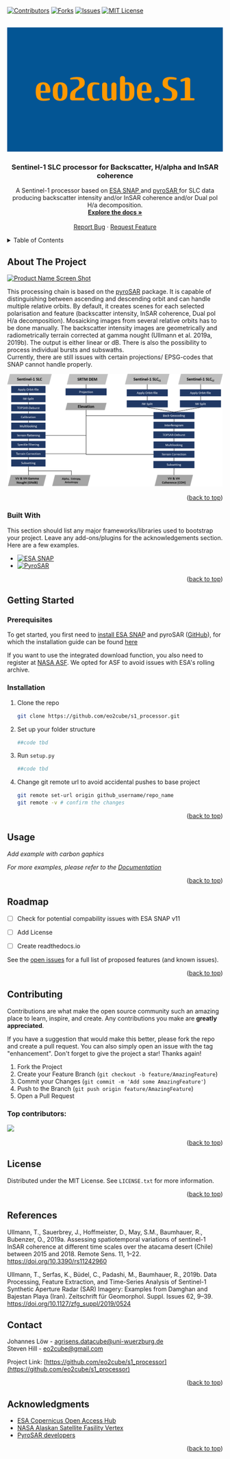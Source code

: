 
<!-- Improved compatibility of back to top link: See: https://github.com/othneildrew/Best-README-Template/pull/73 -->
<a id="readme-top"></a>
<!--
*** Thanks for checking out the Best-README-Template. If you have a suggestion
*** that would make this better, please fork the repo and create a pull request
*** or simply open an issue with the tag "enhancement".
*** Don't forget to give the project a star!
*** Thanks again! Now go create something AMAZING! :D
-->



<!-- PROJECT SHIELDS -->
<!--
*** I'm using markdown "reference style" links for readability.
*** Reference links are enclosed in brackets [ ] instead of parentheses ( ).
*** See the bottom of this document for the declaration of the reference variables
*** for contributors-url, forks-url, etc. This is an optional, concise syntax you may use.
*** https://www.markdownguide.org/basic-syntax/#reference-style-links
-->
[![Contributors][contributors-shield]][contributors-url]
[![Forks][forks-shield]][forks-url]
[![Issues][issues-shield]][issues-url]
[![MIT License][license-shield]][license-url]



<!-- PROJECT LOGO -->
<br />
<div align="center">
  <a href="https://github.com/othneildrew/Best-README-Template">
    <img src="eo2cube.S1.png" alt="Logo" width="580" height="290">
  </a>

  <h3 align="center">Sentinel-1 SLC processor for Backscatter, H/alpha and InSAR coherence </h3>

  <p align="center">
    A Sentinel-1 processor based on <a href = "https://step.esa.int/main/download/snap-download"> ESA SNAP </a> and <a href = "https://github.com/johntruckenbrodt/pyroSAR"> pyroSAR </a> for SLC data producing backscatter intensity and/or InSAR coherence and/or Dual pol H/a decomposition.
    <br />
    <a href="https://github.com/othneildrew/Best-README-Template"><strong>Explore the docs »</strong></a>
    <br />
    <br />
    <a href="https://github.com/eo2cube/s1_processor/issues/new?labels=bug&template=bug-report---.md">Report Bug</a>
    ·
    <a href="https://github.com/eo2cube/s1_processor/issues/new?labels=enhancement&template=feature-request---.md">Request Feature</a>
  </p>
</div>



<!-- TABLE OF CONTENTS -->
<details>
  <summary>Table of Contents</summary>
  <ol>
    <li>
      <a href="#about-the-project">About The Project</a>
      <ul>
        <li><a href="#built-with">Built With</a></li>
      </ul>
    </li>
    <li>
      <a href="#getting-started">Getting Started</a>
      <ul>
        <li><a href="#prerequisites">Prerequisites</a></li>
        <li><a href="#installation">Installation</a></li>
      </ul>
    </li>
    <li><a href="#usage">Usage</a></li>
    <li><a href="#roadmap">Roadmap</a></li>
    <li><a href="#contributing">Contributing</a></li>
    <li><a href="#license">License</a></li>
    <li><a href="#contact">Contact</a></li>
    <li><a href="#acknowledgments">Acknowledgments</a></li>
  </ol>
</details>



<!-- ABOUT THE PROJECT -->
## About The Project

[![Product Name Screen Shot][product-screenshot]](https://example.com)

This processing chain is based on the [pyroSAR](https://github.com/johntruckenbrodt/pyroSAR) package. It is capable of distinguishing between ascending and descending orbit and can handle multiple relative orbits.
By default, it creates scenes for each selected polarisation and feature (backscatter intensity, InSAR coherence, Dual pol H/a decomposition).
Mosaicking images from several relative orbits has to be done manually.
The backscatter intensity images are geometrically and radiometrically terrain corrected at gamma nought (Ullmann et al. 2019a, 2019b). The output is either linear or dB.
There is also the possibility to process individual bursts and subswaths.  
Currently, there are still issues with certain projections/ EPSG-codes that SNAP cannot handle properly.

![General Structure](images/Prepro_Struct_s1_proc.png)


<p align="right">(<a href="#readme-top">back to top</a>)</p>



### Built With

This section should list any major frameworks/libraries used to bootstrap your project. Leave any add-ons/plugins for the acknowledgements section. Here are a few examples.

* [![ESA SNAP][ESA SNAP]][ESA SNAP-url]
* [![PyroSAR][PyroSAR]][PyroSAR-url]

<p align="right">(<a href="#readme-top">back to top</a>)</p>



<!-- GETTING STARTED -->
## Getting Started

### Prerequisites

To get started, you first need to [install ESA SNAP](https://step.esa.int/main/download/snap-download/) and pyroSAR ([GitHub](https://github.com/johntruckenbrodt/pyroSAR)), for which the installation guide can be found [here](https://pyrosar.readthedocs.io/en/latest/general/installation.html)

If you want to use the integrated download function, you also need to register at [NASA ASF](https://search.asf.alaska.edu/#/). We opted for ASF to avoid issues with ESA's rolling archive.  

### Installation

1. Clone the repo
   ```sh
   git clone https://github.com/eo2cube/s1_processor.git
   ```
2. Set up your folder structure
   ```sh
   ##code tbd
   ```
3. Run `setup.py`
   ```sh
   ##code tbd
   ```
4. Change git remote url to avoid accidental pushes to base project
   ```sh
   git remote set-url origin github_username/repo_name
   git remote -v # confirm the changes
   ```

<p align="right">(<a href="#readme-top">back to top</a>)</p>



<!-- USAGE EXAMPLES -->
## Usage

_Add example with carbon gaphics_

_For more examples, please refer to the [Documentation](https://example.com)_

<p align="right">(<a href="#readme-top">back to top</a>)</p>



<!-- ROADMAP -->
## Roadmap

- [ ] Check for potential compability issues with ESA SNAP v11
- [ ] Add License
- [ ] Create readthedocs.io



See the [open issues](https://github.com/eo2cube/s1_processor/issues) for a full list of proposed features (and known issues).

<p align="right">(<a href="#readme-top">back to top</a>)</p>



<!-- CONTRIBUTING -->
## Contributing

Contributions are what make the open source community such an amazing place to learn, inspire, and create. Any contributions you make are **greatly appreciated**.

If you have a suggestion that would make this better, please fork the repo and create a pull request. You can also simply open an issue with the tag "enhancement".
Don't forget to give the project a star! Thanks again!

1. Fork the Project
2. Create your Feature Branch (`git checkout -b feature/AmazingFeature`)
3. Commit your Changes (`git commit -m 'Add some AmazingFeature'`)
4. Push to the Branch (`git push origin feature/AmazingFeature`)
5. Open a Pull Request

### Top contributors:

<a href="https://github.com/eo2cube/s1_processor/graphs/contributors">
  <img src="https://contrib.rocks/image?repo=eo2cube/s1_processor" />
</a>

<p align="right">(<a href="#readme-top">back to top</a>)</p>



<!-- LICENSE -->
## License

Distributed under the MIT License. See `LICENSE.txt` for more information.

<p align="right">(<a href="#readme-top">back to top</a>)</p>


## References
Ullmann, T., Sauerbrey, J., Hoffmeister, D., May, S.M., Baumhauer, R., Bubenzer, O., 2019a. Assessing spatiotemporal variations of sentinel-1 InSAR coherence at different time scales over the atacama desert (Chile) between 2015 and 2018. Remote Sens. 11, 1–22. https://doi.org/10.3390/rs11242960

Ullmann, T., Serfas, K., Büdel, C., Padashi, M., Baumhauer, R., 2019b. Data Processing, Feature Extraction, and Time-Series Analysis of Sentinel-1 Synthetic Aperture Radar (SAR) Imagery: Examples from Damghan and Bajestan Playa (Iran). Zeitschrift für Geomorphol. Suppl. Issues 62, 9–39. https://doi.org/10.1127/zfg_suppl/2019/0524

<!-- CONTACT -->
## Contact

Johannes Löw - agrisens.datacube@uni-wuerzburg.de </br>
Steven Hill - eo2cube@gmail.com

Project Link: [https://github.com/eo2cube/s1_processor](https://github.com/eo2cube/s1_processor)

<p align="right">(<a href="#readme-top">back to top</a>)</p>



<!-- ACKNOWLEDGMENTS -->
## Acknowledgments

* [ESA Copernicus Open Access Hub](https://scihub.copernicus.eu/)
* [NASA Alaskan Satellite Fasility Vertex](https://search.asf.alaska.edu/#/)
* [PyroSAR developers](https://github.com/johntruckenbrodt/pyroSAR)


<p align="right">(<a href="#readme-top">back to top</a>)</p>



<!-- MARKDOWN LINKS & IMAGES -->
<!-- https://www.markdownguide.org/basic-syntax/#reference-style-links -->
[contributors-shield]: https://img.shields.io/badge/contirbutors-StevemHill%20%26%20Jmarkloew-darkblue?style=for-the-badge
[contributors-url]: https://github.com/eo2cube/s1_processor/graphs/contributors
[forks-shield]: https://img.shields.io/badge/Forks%20-1%20-darkorange?style=for-the-badge
[forks-url]:https://github.com/eo2cube/s1_processor/network/members
[stars-shield]: https://img.shields.io/github/stars/othneildrew/Best-README-Template.svg?style=for-the-badge
[stars-url]: https://github.com/othneildrew/Best-README-Template/stargazers
[issues-shield]: https://img.shields.io/badge/Issues%20-Pending-darkblue?style=for-the-badge
[issues-url]: https://github.com/eo2cube/s1_processor/issues
[license-shield]: https://img.shields.io/github/license/othneildrew/Best-README-Template.svg?style=for-the-badge
[license-url]: https://github.com/othneildrew/Best-README-Template/blob/master/LICENSE.txt
[linkedin-shield]: https://img.shields.io/badge/-LinkedIn-black.svg?style=for-the-badge&logo=linkedin&colorB=555
[linkedin-url]: https://linkedin.com/in/othneildrew
[product-screenshot]: images/screenshot.png
[ESA SNAP]: https://img.shields.io/badge/ESA%20SNAP-blue?style=for-the-badge
[ESA SNAP-url]: https://eo4society.esa.int/resources/snap/
[PyroSAR]: https://img.shields.io/badge/python-pyroSAR-darkorange?style=for-the-badge
[PyroSAR-url]: https://github.com/johntruckenbrodt/pyroSAR


